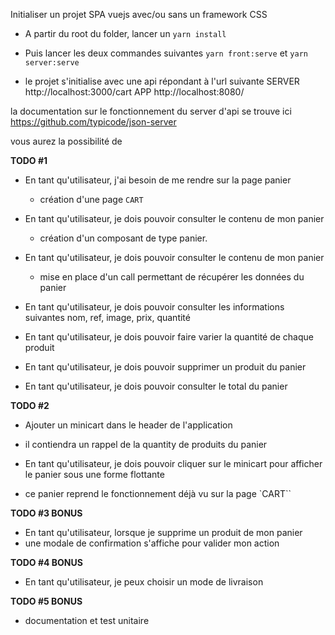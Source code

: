 Initialiser un projet SPA vuejs avec/ou sans un framework CSS

- A partir du root du folder, lancer un `yarn install`

- Puis lancer les deux commandes suivantes
    `yarn front:serve` et `yarn server:serve`

- le projet s'initialise avec une api répondant à l'url suivante
    SERVER http://localhost:3000/cart
    APP  http://localhost:8080/

la documentation sur le fonctionnement du server d'api se trouve ici 
https://github.com/typicode/json-server

vous aurez la possibilité de 


**TODO #1**

- En tant qu'utilisateur, j'ai besoin de me rendre sur la page panier
    - création d'une page `CART`

- En tant qu'utilisateur, je dois pouvoir consulter le contenu de mon panier
    - création d'un composant de type panier.

- En tant qu'utilisateur, je dois pouvoir consulter le contenu de mon panier
    - mise en place d'un call permettant de récupérer les données du panier

- En tant qu'utilisateur, je dois pouvoir consulter les informations suivantes
    nom, ref, image, prix, quantité

- En tant qu'utilisateur, je dois pouvoir faire varier la quantité de chaque produit

- En tant qu'utilisateur, je dois pouvoir supprimer un produit du panier

- En tant qu'utilisateur, je dois pouvoir consulter le total du panier

**TODO #2**

- Ajouter un minicart dans le header de l'application
- il contiendra un rappel de la quantity de produits du panier

- En tant qu'utilisateur, je dois pouvoir cliquer sur le minicart pour afficher le panier
sous une forme flottante

- ce panier reprend le fonctionnement déjà vu sur la page `CART``

**TODO #3 BONUS**

- En tant qu'utilisateur, lorsque je supprime un produit de mon panier
- une modale de confirmation s'affiche pour valider mon action

**TODO #4 BONUS**

- En tant qu'utilisateur, je peux choisir un mode de livraison

**TODO #5 BONUS**

- documentation et test unitaire

